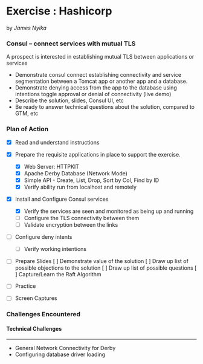 # Exercise : Hashicorp

by *James Nyika*


### Consul – connect services with mutual TLS

A prospect is interested in establishing mutual TLS between applications or services

* Demonstrate consul connect establishing connectivity and service segmentation between a Tomcat app or another app and a database.
* Demonstrate denying access from the app to the database using intentions toggle approval or denial of connectivity (live demo)
* Describe the solution, slides, Consul UI, etc
* Be ready to answer technical questions about the solution, compared to GTM, etc

### Plan of Action

 - [X] Read and understand instructions
 - [X] Prepare the requisite applications in place to support the exercise.
   - [X] Web Server: HTTPKIT
   - [X] Apache Derby Database (Network Mode)
   - [X] Simple API - Create, List, Drop, Sort by Col, Find by ID
   - [X] Verify ability run from localhost and remotely

- [X] Install and Configure Consul services
  - [X] Verify the services are seen and monitored as being up and running
  - [ ] Configure the TLS connectivity between them
  - [ ] Validate encryption between the links

- [ ] Configure deny intents
  - [ ] Verify working intentions

- [ ] Prepare Slides
    [ ] Demonstrate value of the solution
    [ ] Draw up list of possible objections to the solution
    [ ] Draw up list of possible questions
    [ ] Capture/Learn the Raft Algorithm

 - [ ] Practice
 - [ ] Screen Captures


### Challenges Encountered

 #### Technical Challenges
 ---

 * General Network Connectivity for Derby
 * Configuring database driver loading
 
